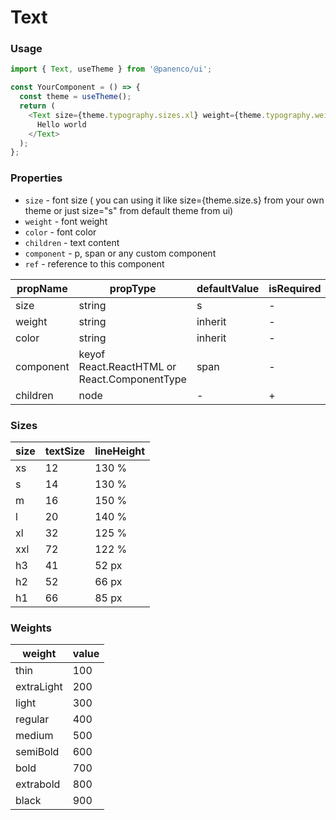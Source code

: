 # Text

### Usage

```js
import { Text, useTheme } from '@panenco/ui';

const YourComponent = () => {
  const theme = useTheme();
  return (
    <Text size={theme.typography.sizes.xl} weight={theme.typography.weights.bold} color={theme.colors.base900}>
      Hello world
    </Text>
  );
};
```

<!-- STORY -->

### Properties

- `size` - font size ( you can using it like size={theme.size.s} from your own theme or just size="s" from default theme from ui)
- `weight` - font weight
- `color` - font color
- `children` - text content
- `component` - p, span or any custom component
- `ref` - reference to this component

| propName  | propType                                     | defaultValue | isRequired |
| --------- | -------------------------------------------- | ------------ | ---------- |
| size      | string                                       | s            | -          |
| weight    | string                                       | inherit      | -          |
| color     | string                                       | inherit      | -          |
| component | keyof React.ReactHTML or React.ComponentType | span         | -          |
| children  | node                                         | -            | +          |

### Sizes

| size | textSize | lineHeight |
| ---- | -------- | ---------- |
| xs   | 12       | 130 %      |
| s    | 14       | 130 %      |
| m    | 16       | 150 %      |
| l    | 20       | 140 %      |
| xl   | 32       | 125 %      |
| xxl  | 72       | 122 %      |
| h3   | 41       | 52 px      |
| h2   | 52       | 66 px      |
| h1   | 66       | 85 px      |

### Weights

| weight     | value |
| ---------- | ----- |
| thin       | 100   |
| extraLight | 200   |
| light      | 300   |
| regular    | 400   |
| medium     | 500   |
| semiBold   | 600   |
| bold       | 700   |
| extrabold  | 800   |
| black      | 900   |
